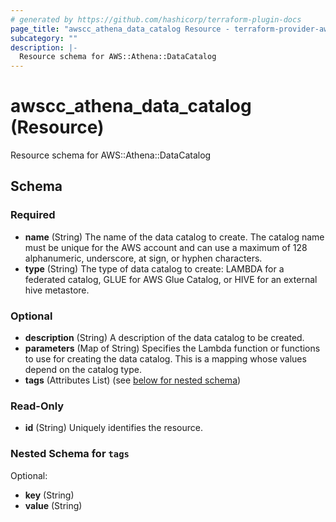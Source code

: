 ```yaml
---
# generated by https://github.com/hashicorp/terraform-plugin-docs
page_title: "awscc_athena_data_catalog Resource - terraform-provider-awscc"
subcategory: ""
description: |-
  Resource schema for AWS::Athena::DataCatalog
---
```


# awscc_athena_data_catalog (Resource)

Resource schema for AWS::Athena::DataCatalog



<!-- schema generated by tfplugindocs -->
## Schema

### Required

- **name** (String) The name of the data catalog to create. The catalog name must be unique for the AWS account and can use a maximum of 128 alphanumeric, underscore, at sign, or hyphen characters.
- **type** (String) The type of data catalog to create: LAMBDA for a federated catalog, GLUE for AWS Glue Catalog, or HIVE for an external hive metastore.

### Optional

- **description** (String) A description of the data catalog to be created.
- **parameters** (Map of String) Specifies the Lambda function or functions to use for creating the data catalog. This is a mapping whose values depend on the catalog type.
- **tags** (Attributes List) (see [below for nested schema](#nestedatt--tags))

### Read-Only

- **id** (String) Uniquely identifies the resource.

<a id="nestedatt--tags"></a>
### Nested Schema for `tags`

Optional:

- **key** (String)
- **value** (String)


